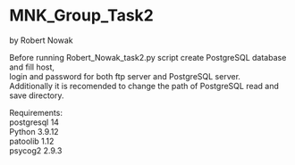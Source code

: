# MNK_Group_Task2
by Robert Nowak

Before running Robert_Nowak_task2.py script create PostgreSQL database and fill host, <br>
login and password for both ftp server and PostgreSQL server.<br>
Additionally it is recomended to change the path of PostgreSQL read and save directory.<br>

Requirements:<br>
postgresql 14<br>
Python 3.9.12<br>
patoolib 1.12<br>
psycog2 2.9.3